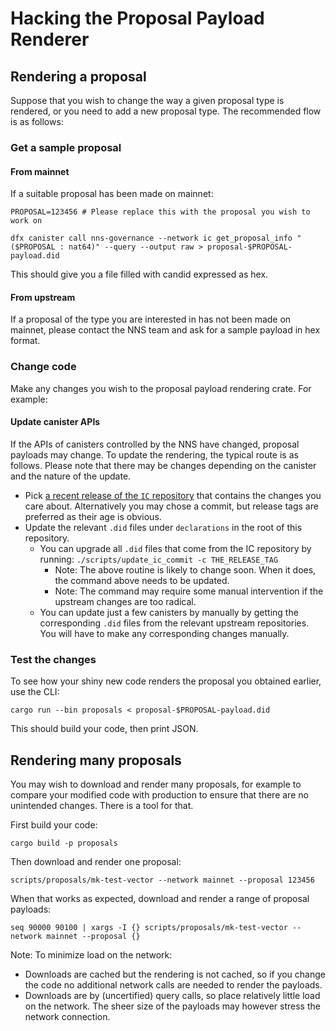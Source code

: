 # Hacking the Proposal Payload Renderer

## Rendering a proposal

Suppose that you wish to change the way a given proposal type is rendered, or you need to add a new proposal type. The recommended flow is as follows:

### Get a sample proposal

#### From mainnet

If a suitable proposal has been made on mainnet:

```
PROPOSAL=123456 # Please replace this with the proposal you wish to work on

dfx canister call nns-governance --network ic get_proposal_info "($PROPOSAL : nat64)" --query --output raw > proposal-$PROPOSAL-payload.did
```

This should give you a file filled with candid expressed as hex.

#### From upstream

If a proposal of the type you are interested in has not been made on mainnet, please contact the NNS team and ask for a sample payload in hex format.

### Change code

Make any changes you wish to the proposal payload rendering crate. For example:

#### Update canister APIs

If the APIs of canisters controlled by the NNS have changed, proposal payloads may change. To update the rendering, the typical route is as follows. Please note that there may be changes depending on the canister and the nature of the update.

- Pick [a recent release of the `IC` repository](https://github.com/dfinity/ic/tags) that contains the changes you care about. Alternatively you may chose a commit, but release tags are preferred as their age is obvious.
- Update the relevant `.did` files under `declarations` in the root of this repository.
  - You can upgrade all `.did` files that come from the IC repository by running: `./scripts/update_ic_commit -c THE_RELEASE_TAG`
    - Note: The above routine is likely to change soon. When it does, the command above needs to be updated.
    - Note: The command may require some manual intervention if the upstream changes are too radical.
  - You can update just a few canisters by manually by getting the corresponding `.did` files from the relevant upstream repositories. You will have to make any corresponding changes manually.

### Test the changes

To see how your shiny new code renders the proposal you obtained earlier, use the CLI:

```
cargo run --bin proposals < proposal-$PROPOSAL-payload.did
```

This should build your code, then print JSON.

## Rendering many proposals

You may wish to download and render many proposals, for example to compare your modified code with production to ensure that there are no unintended changes. There is a tool for that.

First build your code:

```
cargo build -p proposals
```

Then download and render one proposal:

```
scripts/proposals/mk-test-vector --network mainnet --proposal 123456
```

When that works as expected, download and render a range of proposal payloads:

```
seq 90000 90100 | xargs -I {} scripts/proposals/mk-test-vector --network mainnet --proposal {}
```

Note: To minimize load on the network:

- Downloads are cached but the rendering is not cached, so if you change the code no additional network calls are needed to render the payloads.
- Downloads are by (uncertified) query calls, so place relatively little load on the network. The sheer size of the payloads may however stress the network connection.
